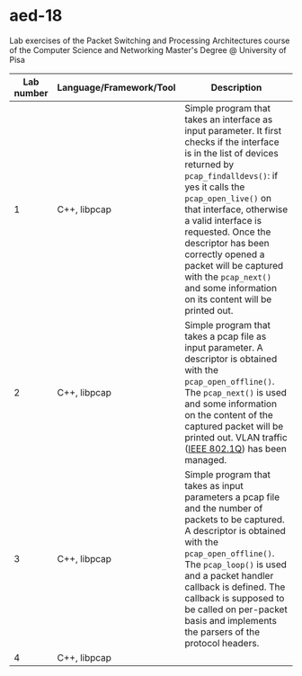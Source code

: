 # aed-18
Lab exercises of the Packet Switching and Processing Architectures course of the Computer Science and Networking Master's Degree @ University of Pisa

| <b>Lab number</b> | <b>Language/Framework/Tool</b> | <b>Description</b> |
| ---------- | ----------------------- | ----------- |
| 1 | C++, libpcap | Simple program that takes an interface as input parameter. It first checks if the interface is in the list of devices returned by `pcap_findalldevs()`: if yes it calls the `pcap_open_live()` on that interface, otherwise a valid interface is requested. Once the descriptor has been correctly opened a packet will be captured with the `pcap_next()` and some information on its content will be printed out. |
| 2 | C++, libpcap | Simple program that takes a pcap file as input parameter. A descriptor is obtained with the `pcap_open_offline()`. The `pcap_next()` is used and some information on the content of the captured packet will be printed out. VLAN traffic ([IEEE 802.1Q](https://en.wikipedia.org/wiki/IEEE_802.1Q)) has been managed. |
| 3 | C++, libpcap | Simple program that takes as input parameters a pcap file and the number of packets to be captured. A descriptor is obtained with the `pcap_open_offline()`. The `pcap_loop()` is used and a packet handler callback is defined. The callback is supposed to be called on per-packet basis and implements the parsers of the protocol headers. |
| 4 | C++, libpcap | |